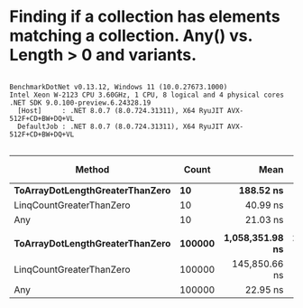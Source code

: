 # Finding if a collection has elements matching a collection. Any() vs. Length > 0 and variants.

```

BenchmarkDotNet v0.13.12, Windows 11 (10.0.27673.1000)
Intel Xeon W-2123 CPU 3.60GHz, 1 CPU, 8 logical and 4 physical cores
.NET SDK 9.0.100-preview.6.24328.19
  [Host]     : .NET 8.0.7 (8.0.724.31311), X64 RyuJIT AVX-512F+CD+BW+DQ+VL
  DefaultJob : .NET 8.0.7 (8.0.724.31311), X64 RyuJIT AVX-512F+CD+BW+DQ+VL


```
| Method                          | Count  | Mean            | Error         | StdDev        | Median          | Ratio     | RatioSD  | Gen0     | Gen1     | Gen2     | Allocated | Alloc Ratio |
|-------------------------------- |------- |----------------:|--------------:|--------------:|----------------:|----------:|---------:|---------:|---------:|---------:|----------:|------------:|
| **ToArrayDotLengthGreaterThanZero** | **10**     |       **188.52 ns** |      **3.741 ns** |      **7.208 ns** |       **186.10 ns** |      **9.04** |     **0.32** |   **0.0870** |        **-** |        **-** |     **376 B** |       **11.75** |
| LinqCountGreaterThanZero        | 10     |        40.99 ns |      0.782 ns |      1.122 ns |        40.70 ns |      1.97 |     0.07 |   0.0111 |        - |        - |      48 B |        1.50 |
| Any                             | 10     |        21.03 ns |      0.433 ns |      0.361 ns |        20.87 ns |      1.00 |     0.00 |   0.0074 |        - |        - |      32 B |        1.00 |
|                                 |        |                 |               |               |                 |           |          |          |          |          |           |             |
| **ToArrayDotLengthGreaterThanZero** | **100000** | **1,058,351.98 ns** | **20,345.522 ns** | **16,989.432 ns** | **1,057,572.17 ns** | **46,853.83** | **3,006.73** | **259.7656** | **234.3750** | **228.5156** | **1522325 B** |   **47,572.66** |
| LinqCountGreaterThanZero        | 100000 |   145,850.66 ns |  3,147.275 ns |  8,876.946 ns |   144,158.50 ns |  6,386.50 |   578.03 |        - |        - |        - |      48 B |        1.50 |
| Any                             | 100000 |        22.95 ns |      0.600 ns |      1.691 ns |        22.48 ns |      1.00 |     0.00 |   0.0074 |        - |        - |      32 B |        1.00 |
